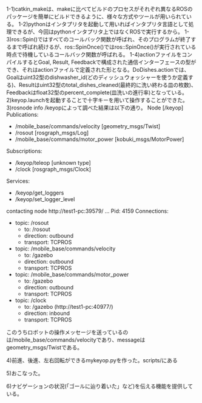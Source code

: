 1-1)catkin_makeは、makeに比べてビルドのプロセスがそれぞれ異なるROSのパッケージを簡単にビルドできるように、様々な方式やツールが用いられている。
1-2)pythonはインタプリタを起動して用いればインタプリタ言語として処理できるが、今回はpythonインタプリタ上ではなくROSで実行するから。
1-3)ros::Spin()ではすべてのコールバック関数が呼ばれ、そのプログラムが終了するまで呼ばれ続けるが、ros::SpinOnce()ではros::SpinOnce()が実行されている時点で待機しているコールバック関数が呼ばれる。
1-4)actionファイルをコンパイルするとGoal, Result, Feedbackで構成された通信インターフェースの型ができ、それはactionファイルで定義された形となる。DoDishes.actionでは、Goalはuint32型のdishwasher_id(どのディッシュウォッシャーを使うか定義する)、Resultはuint32型のtotal_dishes_cleaned(最終的に洗い終わる皿の枚数)、Feedbackはfloat32型のpercent_complete(皿洗いの進行率)となっている。
2)keyop.launchを起動することで十字キーを用いて操作することができた。
3)rosnode info /keyopによって調べた結果は以下の通り。
Node [/keyop]
Publications: 
 * /mobile_base/commands/velocity [geometry_msgs/Twist]
 * /rosout [rosgraph_msgs/Log]
 * /mobile_base/commands/motor_power [kobuki_msgs/MotorPower]

Subscriptions: 
 * /keyop/teleop [unknown type]
 * /clock [rosgraph_msgs/Clock]

Services: 
 * /keyop/get_loggers
 * /keyop/set_logger_level


contacting node http://test1-pc:39579/ ...
Pid: 4159
Connections:
 * topic: /rosout
    * to: /rosout
    * direction: outbound
    * transport: TCPROS
 * topic: /mobile_base/commands/velocity
    * to: /gazebo
    * direction: outbound
    * transport: TCPROS
 * topic: /mobile_base/commands/motor_power
    * to: /gazebo
    * direction: outbound
    * transport: TCPROS
 * topic: /clock
    * to: /gazebo (http://test1-pc:40977/)
    * direction: inbound
    * transport: TCPROS

このうちロボットの操作メッセージを送っているのは/mobile_base/commands/velocityであり、messageはgeometry_msgs/Twistである。

4)前進、後進、左右回転ができるmykeyop.pyを作った。scripts/にある

5)おこなった。

6)ナビゲーションの状況(「ゴールに辿り着いた」など)を伝える機能を提供している。
